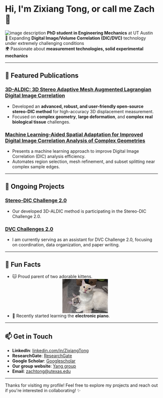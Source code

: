 # Hi, I'm Zixiang Tong, or call me Zach 👋

<img src="https://github.com/user-attachments/assets/02fbd54a-eaba-4830-97dd-7ae7f683a5d2" alt="image description" width="25" /> **PhD student in Engineering Mechanics** at UT Austin  <br>
🧪 Expanding **Digital Image/Volume Correlation (DIC/DVC)** technology under extremely challenging conditions  
🌍 Passionate about **measurement technologies, solid experimental mechanics**   

---

## 🚀 Featured Publications

### [3D-ALDIC: 3D Stereo Adaptive Mesh Augmented Lagrangian Digital Image Correlation](https://www.researchsquare.com/article/rs-5507109/v1)
- Developed an **advanced, robust, and user-friendly open-source stereo-DIC method** for high-accuracy 3D displacement measurement.  
- Focused on **complex geometry**, **large deformation**, and **complex real biological tissue** challenges.

### [Machine Learning-Aided Spatial Adaptation for Improved Digital Image Correlation Analysis of Complex Geometries](https://www.researchsquare.com/article/rs-5566473/v1)
- Presents a machine learning approach to improve Digital Image Correlation (DIC) analysis efficiency.
- Automates region selection, mesh refinement, and subset splitting near complex sample edges.

---

## 🚀 Ongoing Projects

### [Stereo-DIC Challenge 2.0](https://idics.org/challenge/)
- Our developed 3D-ALDIC method is participating in the Stereo-DIC Challenge 2.0.

### [DVC Challenges 2.0](https://idics.org/challenge/)
- I am currently serving as an assistant for DVC Challenge 2.0, focusing on coordination, data organization, and paper writing.

---

## 🎨 Fun Facts

- 🐱 Proud parent of two adorable kittens.
  <div style="display: flex; justify-content: center; gap: 10px;">
    <img src="./image/IMG_9302.JPG" alt="描述" style="width: 45%; max-width: 150px; height: auto;">
  </div>
- 🎹 Recently started learning the **electronic piano**.  

---

## 📫 Get in Touch

- **LinkedIn**: [linkedin.com/in/ZixiangTong](https://www.linkedin.com/in/zixiang-tong-0606ba29a/)
- **ResearchGate**: [ResearchGate](https://www.researchgate.net/profile/Zixiang-Tong)
- **Google Scholar**: [Googlescholar](https://scholar.google.com/citations?user=6xlr4lsAAAAJ&hl=zh-CN&authuser=1)
- **Our group website**: [Yang group](https://sites.utexas.edu/yang/)
- **Email**: zachtong@utexas.edu

---
Thanks for visiting my profile! Feel free to explore my projects and reach out if you're interested in collaborating! ✨
